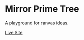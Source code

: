 # Mirror Prime Tree

A playground for canvas ideas.

[Live Site](https://johnschoeman.github.io/mirror-prime-tree/)
